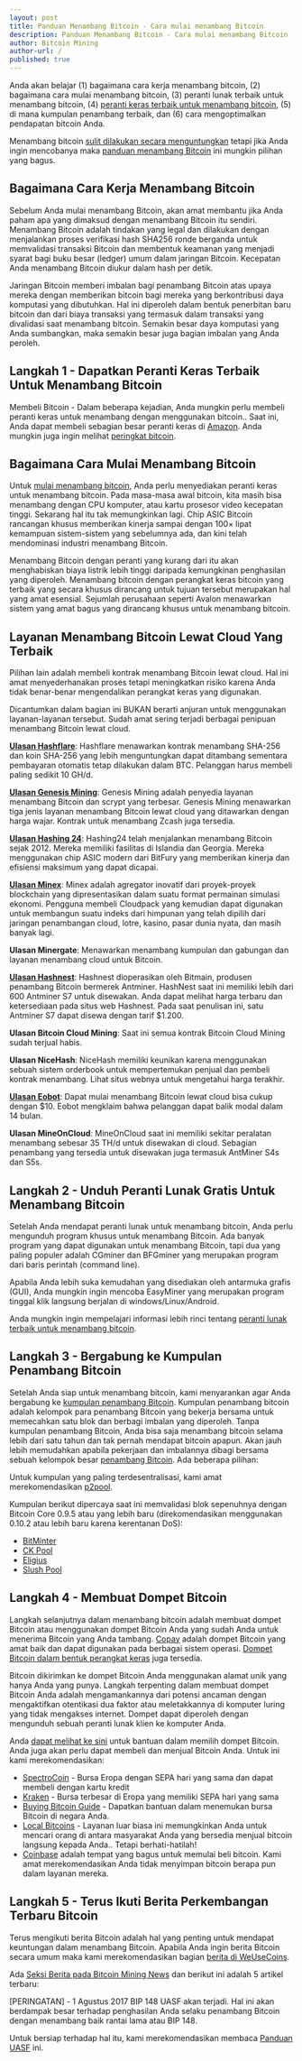 ```yaml
---
layout: post
title: Panduan Menambang Bitcoin - Cara mulai menambang Bitcoin
description: Panduan Menambang Bitcoin - Cara mulai menambang Bitcoin
author: Bitcoin Mining
author-url: /
published: true
---
```


Anda akan belajar (1) bagaimana cara kerja menambang bitcoin, (2) bagaimana cara mulai menambang bitcoin, (3) peranti lunak terbaik untuk menambang bitcoin, (4) <a href="https://www.bitcoinmining.com/bitcoin-mining-hardware/">peranti keras terbaik untuk menambang bitcoin</a>, (5) di mana kumpulan penambang terbaik, dan (6) cara mengoptimalkan pendapatan bitcoin Anda.

Menambang bitcoin <a href="https://www.bitcoinmining.com/bitcoin-mining-profitability/">sulit dilakukan secara menguntungkan</a> tetapi jika Anda ingin mencobanya maka <a href="http://geni.us/37CM">panduan menambang Bitcoin</a> ini mungkin pilihan yang bagus. 

<h2>Bagaimana Cara Kerja Menambang Bitcoin</h2>

Sebelum Anda mulai menambang Bitcoin, akan amat membantu jika Anda paham apa yang dimaksud dengan menambang Bitcoin itu sendiri. Menambang Bitcoin adalah tindakan yang legal dan dilakukan dengan menjalankan proses verifikasi hash SHA256 ronde berganda untuk memvalidasi transaksi Bitcoin dan membentuk keamanan yang menjadi syarat bagi buku besar (ledger) umum dalam jaringan Bitcoin. Kecepatan Anda menambang Bitcoin diukur dalam hash per detik.

Jaringan Bitcoin memberi imbalan bagi penambang Bitcoin atas upaya mereka dengan memberikan bitcoin bagi mereka yang berkontribusi daya komputasi yang dibutuhkan. Hal ini diperoleh dalam bentuk penerbitan baru bitcoin dan dari biaya transaksi yang termasuk dalam transaksi yang divalidasi saat menambang bitcoin. Semakin besar daya komputasi yang Anda sumbangkan, maka semakin besar juga bagian imbalan yang Anda peroleh.

<h2>Langkah 1 - Dapatkan Peranti Keras Terbaik Untuk Menambang Bitcoin</h2>

Membeli Bitcoin - Dalam beberapa kejadian, Anda mungkin perlu membeli peranti keras untuk menambang dengan menggunakan bitcoin.. Saat ini, Anda dapat membeli sebagian besar peranti keras di <a href="http://geni.us/37CM">Amazon</a>. Anda mungkin juga ingin melihat <a href="http://www.bitcoincharts.com/">peringkat bitcoin</a>.

<h2>Bagaimana Cara Mulai Menambang Bitcoin</h2>

Untuk <a href="https://www.bitcoinmining.com/bitcoin-mining-for-beginners-how-to-mine-bitcoins/">mulai menambang bitcoin</a>, Anda perlu menyediakan peranti keras untuk menambang bitcoin. Pada masa-masa awal bitcoin, kita masih bisa menambang dengan CPU komputer, atau kartu prosesor video kecepatan tinggi. Sekarang hal itu tak memungkinkan lagi. Chip ASIC Bitcoin rancangan khusus memberikan kinerja sampai dengan 100× lipat kemampuan sistem-sistem yang sebelumnya ada, dan kini telah mendominasi industri menambang Bitcoin.

Menambang Bitcoin dengan peranti yang kurang dari itu akan menghabiskan biaya listrik lebih tinggi daripada kemungkinan penghasilan yang diperoleh. Menambang bitcoin dengan perangkat keras bitcoin yang terbaik yang secara khusus dirancang untuk tujuan tersebut merupakan hal yang amat esensial. Sejumlah perusahaan seperti Avalon menawarkan sistem yang amat bagus yang dirancang khusus untuk menambang bitcoin.

<h2>Layanan Menambang Bitcoin Lewat Cloud Yang Terbaik</h2>

Pilihan lain adalah membeli kontrak menambang Bitcoin lewat cloud. Hal ini amat menyederhanakan proses tetapi meningkatkan risiko karena Anda tidak benar-benar mengendalikan perangkat keras yang digunakan.

Dicantumkan dalam bagian ini BUKAN berarti anjuran untuk menggunakan layanan-layanan tersebut. Sudah amat sering terjadi berbagai penipuan menambang Bitcoin lewat cloud.

<strong><a href="http://geni.us/hashflare">Ulasan Hashflare</a></strong>: Hashflare menawarkan kontrak menambang SHA-256 dan koin SHA-256 yang lebih menguntungkan dapat ditambang sementara pembayaran otomatis tetap dilakukan dalam BTC. Pelanggan harus membeli paling sedikit 10 GH/d.

<strong><a href="http://geni.us/advendorgm">Ulasan Genesis Mining</a></strong>: Genesis Mining adalah penyedia layanan menambang Bitcoin dan scrypt yang terbesar. Genesis Mining menawarkan tiga jenis layanan menambang Bitcoin lewat cloud yang ditawarkan dengan harga wajar. Kontrak untuk menambang Zcash juga tersedia.

<strong><a href="http://geni.us/hashing24">Ulasan Hashing 24</a></strong>: Hashing24 telah menjalankan menambang Bitcoin sejak 2012. Mereka memiliki fasilitas di Islandia dan Georgia. Mereka menggunakan chip ASIC modern dari BitFury yang memberikan kinerja dan efisiensi maksimum yang dapat dicapai.

<strong><a href="http://geni.us/minex">Ulasan Minex</a></strong>: Minex adalah agregator inovatif dari proyek-proyek blockchain yang dipresentasikan dalam suatu format permainan simulasi ekonomi. Pengguna membeli Cloudpack yang kemudian dapat digunakan untuk membangun suatu indeks dari himpunan yang telah dipilih dari jaringan penambangan cloud, lotre, kasino, pasar dunia nyata, dan masih banyak lagi.

<strong>Ulasan Minergate</strong>: Menawarkan menambang kumpulan dan gabungan dan layanan menambang cloud untuk Bitcoin.

<strong><a href="http://geni.us/advendorgm">Ulasan Hashnest</a></strong>: Hashnest dioperasikan oleh Bitmain, produsen penambang Bitcoin bermerek Antminer. HashNest saat ini memiliki lebih dari 600 Antminer S7 untuk disewakan. Anda dapat melihat harga terbaru dan ketersediaan pada situs web Hashnest. Pada saat penulisan ini, satu Antminer S7 dapat disewa dengan tarif $1.200.

<strong>Ulasan Bitcoin Cloud Mining</strong>: Saat ini semua kontrak Bitcoin Cloud Mining sudah terjual habis.

<strong>Ulasan NiceHash</strong>: NiceHash memiliki keunikan karena menggunakan sebuah sistem orderbook untuk mempertemukan penjual dan pembeli kontrak menambang. Lihat situs webnya untuk mengetahui harga terakhir.

<strong><a href="http://geni.us/hashflare">Ulasan Eobot</a></strong>: Dapat mulai menambang Bitcoin lewat cloud bisa cukup dengan $10. Eobot mengklaim bahwa pelanggan dapat balik modal dalam 14 bulan.

<strong>Ulasan MineOnCloud</strong>: MineOnCloud saat ini memiliki sekitar peralatan menambang sebesar 35 TH/d untuk disewakan di cloud. Sebagian penambang yang tersedia untuk disewakan juga termasuk AntMiner S4s dan S5s.

<h2>Langkah 2 - Unduh Peranti Lunak Gratis Untuk Menambang Bitcoin</h2>

Setelah Anda mendapat peranti lunak untuk menambang bitcoin, Anda perlu mengunduh program khusus untuk menambang Bitcoin. Ada banyak program yang dapat digunakan untuk menambang Bitcoin, tapi dua yang paling populer adalah CGminer dan BFGminer yang merupakan program dari baris perintah (command line).

Apabila Anda lebih suka kemudahan yang disediakan oleh antarmuka grafis (GUI), Anda mungkin ingin mencoba EasyMiner yang merupakan program tinggal klik langsung berjalan di windows/Linux/Android.

Anda mungkin ingin mempelajari informasi lebih rinci tentang <a href="https://www.bitcoinmining.com/bitcoin-mining-software/">peranti lunak terbaik untuk menambang bitcoin</a>.

<h2>Langkah 3 - Bergabung ke Kumpulan Penambang Bitcoin</h2>

Setelah Anda siap untuk menambang bitcoin, kami menyarankan agar Anda bergabung ke <a href="https://www.bitcoinmining.com/bitcoin-mining-pools/">kumpulan penambang Bitcoin</a>. Kumpulan penambang bitcoin adalah kelompok para penambang Bitcoin yang bekerja bersama untuk memecahkan satu blok dan berbagi imbalan yang diperoleh. Tanpa kumpulan penambang Bitcoin, Anda bisa saja menambang bitcoin selama lebih dari satu tahun dan tak pernah mendapat bitcoin apapun. Akan jauh lebih memudahkan apabila pekerjaan dan imbalannya dibagi bersama sebuah kelompok besar <a href="https://www.bitcoinminer.com/">penambang Bitcoin</a>. Ada beberapa pilihan:

Untuk kumpulan yang paling terdesentralisasi, kami amat merekomendasikan <a href="http://p2pool.in/">p2pool</a>.

Kumpulan berikut dipercaya saat ini memvalidasi blok sepenuhnya dengan Bitcoin Core 0.9.5 atau yang lebih baru (direkomendasikan menggunakan 0.10.2 atau lebih baru karena kerentanan DoS):
<ul>
<li><a href="https://bitminter.com/">BitMinter</a></li>
<li><a href="http://www.kano.is/">CK Pool</a></li>
<li><a href="http://eligius.st/~gateway/">Eligius</a></li>
<li><a href="https://en.bitcoin.it/wiki/Bitcoin_Pooled_Mining">Slush Pool</a></li>
</ul>
<h2>Langkah 4 - Membuat Dompet Bitcoin</h2>

Langkah selanjutnya dalam menambang bitcoin adalah membuat dompet Bitcoin atau menggunakan dompet Bitcoin Anda yang sudah Anda untuk menerima Bitcoin yang Anda tambang. <a href="http://geni.us/copay">Copay</a> adalah dompet Bitcoin yang amat baik dan dapat digunakan pada berbagai sistem operasi. <a href="http://geni.us/ledger">Dompet Bitcoin dalam bentuk perangkat keras</a> juga tersedia.

Bitcoin dikirimkan ke dompet Bitcoin Anda menggunakan alamat unik yang hanya Anda yang punya. Langkah terpenting dalam membuat dompet Bitcoin Anda adalah mengamankannya dari potensi ancaman dengan mengaktifkan otentikasi dua faktor atau meletakkannya di komputer luring yang tidak mengakses internet. Dompet dapat diperoleh dengan mengunduh sebuah peranti lunak klien ke komputer Anda.

Anda <a href="https://www.weusecoins.com/en/find-the-best-bitcoin-wallet/">dapat melihat ke sini</a> untuk bantuan dalam memilih dompet Bitcoin.</li>
Anda juga akan perlu dapat membeli dan menjual Bitcoin Anda. Untuk ini kami merekomendasikan:
<ul>
<li><a href="http://geni.us/spectrocoin">SpectroCoin</a> - Bursa Eropa dengan SEPA hari yang sama dan dapat membeli dengan kartu kredit</li>
<li><a href="https://www.kraken.com/">Kraken</a> - Bursa terbesar di Eropa yang memiliki SEPA hari yang sama</li>
<li><a href="https://www.weusecoins.com/en/how-buy-bitcoins-online-best-bitcoin-exchange-rate-bitcoin-price/">Buying Bitcoin Guide</a> - Dapatkan bantuan dalam menemukan bursa Bitcoin di negara Anda.</li>
<li><a href="">Local Bitcoins</a> - Layanan luar biasa ini memungkinkan Anda untuk mencari orang di antara masyarakat Anda yang bersedia menjual bitcoin langsung kepada Anda.. Tetapi berhati-hatilah!</li>
<li><a href="http://geni.us/coinbase">Coinbase</a> adalah tempat yang bagus untuk memulai beli bitcoin. Kami amat merekomendasikan Anda tidak menyimpan bitcoin berapa pun dalam layanan mereka.</li>
</ul>
<h2>Langkah 5 - Terus Ikuti Berita Perkembangan Terbaru Bitcoin</h2>

Terus mengikuti berita Bitcoin adalah hal yang penting untuk mendapat keuntungan dalam menambang Bitcoin. Apabila Anda ingin berita Bitcoin secara umum maka kami merekomendasikan bagian <a href="https://www.weusecoins.com/news/">berita di WeUseCoins</a>.

Ada <a href="https://www.bitcoinmining.com/news/">Seksi Berita pada Bitcoin Mining News</a> dan berikut ini adalah 5 artikel terbaru:

[PERINGATAN] - 1 Agustus 2017 BIP 148 UASF akan terjadi. Hal ini akan berdampak besar terhadap penghasilan Anda selaku penambang Bitcoin dengan menambang baik rantai lama atau BIP 148.

Untuk bersiap terhadap hal itu, kami merekomendasikan membaca <a href="https://www.weusecoins.com/uasf-guide/">Panduan UASF</a> ini.

